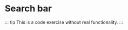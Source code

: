 <script setup>
    import searchBar from '../../modules/practice/search-bar/searchBar.vue'
</script>

# Search bar

::: tip
This is a code exercise without real functionality.
:::

<searchBar></searchBar>

<style>
.VPContent .VPDoc .container .content .vp-doc._front_practice_search-bar .search-bar{
    background-color: #cfd1e1;
    box-shadow: 10px 10px 5px #ccc;
    border-radius: 5px;
    padding: 50px;
}
</style>